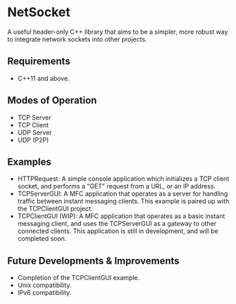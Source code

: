 # NetSocket
A useful header-only C++ library that aims to be a simpler, more robust way to integrate network sockets into other projects.

## Requirements
- C++11 and above.

## Modes of Operation
- TCP Server
- TCP Client
- UDP Server
- UDP (P2P)

## Examples
- HTTPRequest: A simple console application which initializes a TCP client socket, and performs a "GET" request from a URL, or an IP address.
- TCPServerGUI: A MFC application that operates as a server for handling traffic between instant messaging clients. This example is paired up with the TCPClientGUI project.
- TCPClientGUI (WIP): A MFC application that operates as a basic instant messaging client, and uses the TCPServerGUI as a gateway to other connected clients. This application is still in development, and will be completed soon.

## Future Developments & Improvements
- Completion of the TCPClientGUI example.
- Unix compatibility.
- IPv6 compatibility.
